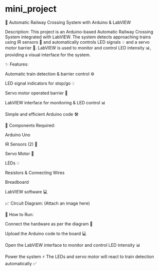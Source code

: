 # mini_project

🚦 Automatic Railway Crossing System with Arduino & LabVIEW

Description:
This project is an Arduino-based Automatic Railway Crossing System integrated with LabVIEW. The system detects approaching trains using IR sensors 📡 and automatically controls LED signals 💡 and a servo motor barrier 🤖. LabVIEW is used to monitor and control LED intensity 📊, providing a visual interface for the system.

✨ Features:

Automatic train detection & barrier control ⚙️

LED signal indicators for stop/go 💡

Servo motor operated barrier 🤖

LabVIEW interface for monitoring & LED control 📊

Simple and efficient Arduino code 🛠️

🛒 Components Required:

Arduino Uno

IR Sensors (2) 📡

Servo Motor 🤖

LEDs 💡

Resistors & Connecting Wires

Breadboard

LabVIEW software 💻

📈 Circuit Diagram: (Attach an image here)

🚀 How to Run:

Connect the hardware as per the diagram 🔌

Upload the Arduino code to the board 💻

Open the LabVIEW interface to monitor and control LED intensity 📊

Power the system ⚡ The LEDs and servo motor will react to train detection automatically ✅
